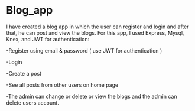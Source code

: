 # Blog_app

I have created a blog app in which the user can register and login and after that, he can post and view the blogs. 
For this app, I used Express, Mysql, Knex, and JWT for authentication:

  -Register using email & password ( use JWT for authentication )
  
  -Login
  
  -Create a post
  
  -See all posts from other users on home page
  
  -The admin can change or delete or view the blogs and the admin can delete users account.

